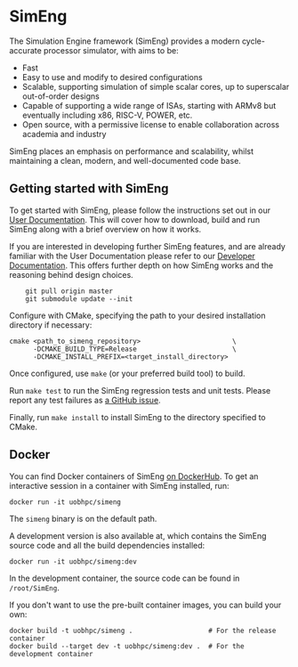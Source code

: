 # SimEng

The Simulation Engine framework (SimEng) provides a modern cycle-accurate processor simulator, with aims to be:

- Fast
- Easy to use and modify to desired configurations
- Scalable, supporting simulation of simple scalar cores, up to superscalar out-of-order designs
- Capable of supporting a wide range of ISAs, starting with ARMv8 but eventually including x86, RISC-V, POWER, etc.
- Open source, with a permissive license to enable collaboration across academia and industry

SimEng places an emphasis on performance and scalability, whilst maintaining a clean, modern, and well-documented code base.

## Getting started with SimEng

To get started with SimEng, please follow the instructions set out in our [User Documentation](https://uob-hpc.github.io/SimEng-Docs/users/index.html). This will cover how to download, build and run SimEng along with a brief overview on how it works.

If you are interested in developing further SimEng features, and are already familiar with the User Documentation please refer to our [Developer Documentation](https://uob-hpc.github.io/SimEng-Docs/developers.html). This offers further depth on how SimEng works and the reasoning behind design choices.

        git pull origin master
        git submodule update --init

Configure with CMake, specifying the path to your desired installation directory if necessary:

    cmake <path_to_simeng_repository>                       \
          -DCMAKE_BUILD_TYPE=Release                        \
          -DCMAKE_INSTALL_PREFIX=<target_install_directory>

Once configured, use `make` (or your preferred build tool) to build.

Run `make test` to run the SimEng regression tests and unit tests.
Please report any test failures as [a GitHub issue](https://github.com/UoB-HPC/SimEng/issues).

Finally, run `make install` to install SimEng to the directory specified to CMake.

## Docker

You can find Docker containers of SimEng [on DockerHub](https://hub.docker.com/r/uobhpc/simeng).
To get an interactive session in a container with SimEng installed, run:

    docker run -it uobhpc/simeng

The `simeng` binary is on the default path.

A development version is also available at, which contains the SimEng source code and all the build dependencies installed:

    docker run -it uobhpc/simeng:dev

In the development container, the source code can be found in `/root/SimEng`.

If you don't want to use the pre-built container images, you can build your own:

    docker build -t uobhpc/simeng .                   # For the release container
    docker build --target dev -t uobhpc/simeng:dev .  # For the development container

